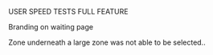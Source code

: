 USER SPEED TESTS FULL FEATURE

Branding on waiting page

Zone underneath a large zone was not able to be selected.. 